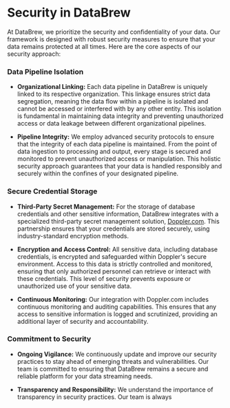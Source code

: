 # Security in DataBrew

At DataBrew, we prioritize the security and confidentiality of your data. Our framework is designed with robust security measures to ensure that your data remains protected at all times. Here are the core aspects of our security approach:

### Data Pipeline Isolation

- **Organizational Linking:** Each data pipeline in DataBrew is uniquely linked to its respective organization. This linkage ensures strict data segregation, meaning the data flow within a pipeline is isolated and cannot be accessed or interfered with by any other entity. This isolation is fundamental in maintaining data integrity and preventing unauthorized access or data leakage between different organizational pipelines.

- **Pipeline Integrity:** We employ advanced security protocols to ensure that the integrity of each data pipeline is maintained. From the point of data ingestion to processing and output, every stage is secured and monitored to prevent unauthorized access or manipulation. This holistic security approach guarantees that your data is handled responsibly and securely within the confines of your designated pipeline.

### Secure Credential Storage

- **Third-Party Secret Management:** For the storage of database credentials and other sensitive information, DataBrew integrates with a specialized third-party secret management solution, [Doppler.com](https://doppler.com). This partnership ensures that your credentials are stored securely, using industry-standard encryption methods.

- **Encryption and Access Control:** All sensitive data, including database credentials, is encrypted and safeguarded within Doppler's secure environment. Access to this data is strictly controlled and monitored, ensuring that only authorized personnel can retrieve or interact with these credentials. This level of security prevents exposure or unauthorized use of your sensitive data.

- **Continuous Monitoring:** Our integration with Doppler.com includes continuous monitoring and auditing capabilities. This ensures that any access to sensitive information is logged and scrutinized, providing an additional layer of security and accountability.

### Commitment to Security

- **Ongoing Vigilance:** We continuously update and improve our security practices to stay ahead of emerging threats and vulnerabilities. Our team is committed to ensuring that DataBrew remains a secure and reliable platform for your data streaming needs.

- **Transparency and Responsibility:** We understand the importance of transparency in security practices. Our team is always
